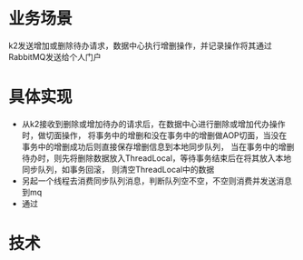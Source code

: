 # 业务场景
k2发送增加或删除待办请求，数据中心执行增删操作，并记录操作将其通过RabbitMQ发送给个人门户

# 具体实现
- 从k2接收到删除或增加待办的请求后，在数据中心进行删除或增加代办操作时，做切面操作，
将事务中的增删和没在事务中的增删做AOP切面，当没在事务中的增删成功后则直接保存增删信息到本地同步队列，
当在事务中的增删待办时，则先将删除数据放入ThreadLocal，等待事务结束后在将其放入本地同步队列，如事务回滚，
则清空ThreadLocal中的数据
- 另起一个线程去消费同步队列消息，判断队列空不空，不空则消费并发送消息到mq
- 通过

# 技术
